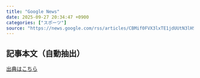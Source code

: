 ```yaml
---
title: "Google News"
date: 2025-09-27 20:34:47 +0900
categories: ["スポーツ"]
source: "https://news.google.com/rss/articles/CBMif0FVX3lxTE1jdUUtN3lHSDlKZk9sR1BQTmF6a0FWTXphODJNMEVIdmxPN1F1T3VYc2dNVzRVQTZqMU5lZ2ttTGhrR0ExWHpiVmNCV0tIQ1pyMVk4Z0JES1pzQTRXTU5ES0REZHItV1ZLWGNNdmFQN3F1T1pBV0Q4TVhHSHAxOW8?oc=5"
---
```


## 記事本文（自動抽出）
<body class="y0K44d EA71Tc" id="readabilityBody"></body>

[出典はこちら](https://news.google.com/rss/articles/CBMif0FVX3lxTE1jdUUtN3lHSDlKZk9sR1BQTmF6a0FWTXphODJNMEVIdmxPN1F1T3VYc2dNVzRVQTZqMU5lZ2ttTGhrR0ExWHpiVmNCV0tIQ1pyMVk4Z0JES1pzQTRXTU5ES0REZHItV1ZLWGNNdmFQN3F1T1pBV0Q4TVhHSHAxOW8?oc=5)
